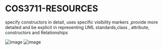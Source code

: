 # COS3711-RESOURCES

specify constructors in detail, uses specific visibility markers ,provide more detailed and be explicit in representing UML standards,class , attribute, constructors and Relationships


![image](https://github.com/user-attachments/assets/77354e6d-ac51-4d94-a6c9-4ad0324f664f)
![image](https://github.com/user-attachments/assets/fccb84f4-40c1-4c0b-84ae-943ab816e420)
